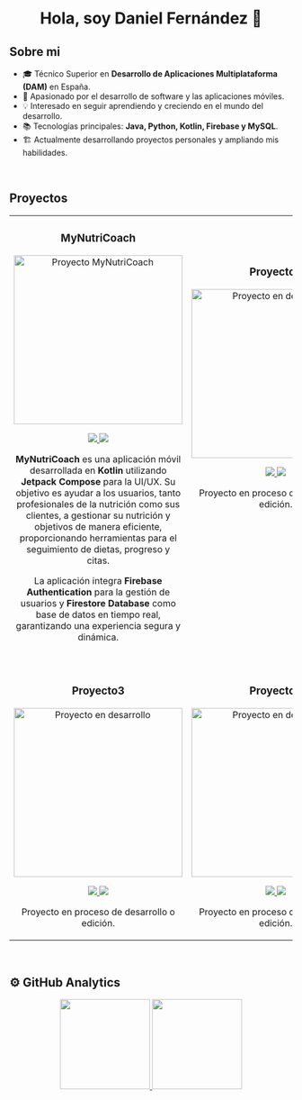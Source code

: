 <div align="center">
<h1 align="center">Hola, soy Daniel Fernández 👋</h1>
</div>

## Sobre mi

- 🎓 Técnico Superior en **Desarrollo de Aplicaciones Multiplataforma (DAM)** en España.  
- 🚀 Apasionado por el desarrollo de software y las aplicaciones móviles.  
- 💡 Interesado en seguir aprendiendo y creciendo en el mundo del desarrollo.  
- 📚 Tecnologías principales: **Java, Python, Kotlin, Firebase y MySQL**.  
- 🏗️ Actualmente desarrollando proyectos personales y ampliando mis habilidades.  
<br>

## Proyectos
<table>
<tr>
<td width="50%">
<h3 align="center">MyNutriCoach</h3>
<div align="center">
<a href="https://github.com/Danielfedesa/MyNutriCoach" target="_blank"><img src="https://i.imgur.com/SiVE1xd.jpg" width="300" alt="Proyecto MyNutriCoach"></a>
<p>
<a href="https://github.com/Danielfedesa/MyNutriCoach" target="_blank">
    <img src="https://img.shields.io/badge/CÓDIGO-4078c0?style=for-the-badge&logo=github&logoColor=white">
</a>
<a href="#" target="_blank">
    <img src="https://img.shields.io/badge/Demo-No_disponible-gray?style=for-the-badge&logo=youtube&logoColor=white&color=808080">
</a>
</p>
<p><strong>MyNutriCoach</strong> es una aplicación móvil desarrollada en <strong>Kotlin</strong> utilizando <strong>Jetpack Compose</strong> para la UI/UX.  
Su objetivo es ayudar a los usuarios, tanto profesionales de la nutrición como sus clientes, a gestionar su nutrición y objetivos de manera eficiente, proporcionando herramientas para el seguimiento de dietas, progreso y citas.  

La aplicación integra <strong>Firebase Authentication</strong> para la gestión de usuarios y <strong>Firestore Database</strong> como base de datos en tiempo real, garantizando una experiencia segura y dinámica.  
</p>
</div>
</td>

<td width="50%">
<h3 align="center">Proyecto2</h3>
<div align="center">                                       
<a href="https://github.com/Danielfedesa" target="_blank"><img src="https://i.imgur.com/x1gZD4z.png" width="300" alt="Proyecto en desarrollo"></a>
<p>
<a href="https://github.com/Danielfedesa/Proyecto2" target="_blank">
    <img src="https://img.shields.io/badge/CÓDIGO-4078c0?style=for-the-badge&logo=github&logoColor=white">
</a>
<a href="#" target="_blank">
    <img src="https://img.shields.io/badge/Demo-No_disponible-gray?style=for-the-badge&logo=youtube&logoColor=white&color=808080">
</a>
</p>
<p>Proyecto en proceso de desarrollo o edición.</p>

<!-- Espacios extra para alinear con el Proyecto 1 -->
<br><br><br><br><br><br><br><br>
  
</div>
</td>
</tr>

<tr>
<td colspan="2">&nbsp;</td>
</tr>

<tr>
<td width="50%">
<h3 align="center">Proyecto3</h3>
<div align="center">
<a href="https://github.com/Danielfedesa/Proyecto3" target="_blank"><img src="https://i.imgur.com/x1gZD4z.png" width="300" alt="Proyecto en desarrollo"></a>
<p>
<a href="https://github.com/Danielfedesa/Proyecto3" target="_blank">
    <img src="https://img.shields.io/badge/CÓDIGO-4078c0?style=for-the-badge&logo=github&logoColor=white">
</a>
<a href="#" target="_blank">
    <img src="https://img.shields.io/badge/Demo-No_disponible-gray?style=for-the-badge&logo=youtube&logoColor=white&color=808080">
</a>
</p>
<p>Proyecto en proceso de desarrollo o edición.</p>
</div>
</td>

<td width="50%">
<h3 align="center">Proyecto4</h3>
<div align="center">
<a href="https://github.com/Danielfedesa/Proyecto4" target="_blank"><img src="https://i.imgur.com/x1gZD4z.png" width="300" alt="Proyecto en desarrollo"></a>
<p>
<a href="https://github.com/Danielfedesa/Proyecto4" target="_blank">
    <img src="https://img.shields.io/badge/CÓDIGO-4078c0?style=for-the-badge&logo=github&logoColor=white">
</a>
<a href="#" target="_blank">
    <img src="https://img.shields.io/badge/Demo-No_disponible-gray?style=for-the-badge&logo=youtube&logoColor=white&color=808080">
</a>
</p>
<p>Proyecto en proceso de desarrollo o edición.</p>
</div>
</td>
</tr>
</table>

<br>

## ⚙️ GitHub Analytics

<p align="center">
  <a href="https://github.com/Danielfedesa">
    <img height="160em" src="https://github-readme-stats-eight-theta.vercel.app/api?username=Danielfedesa&show_icons=true&theme=algolia&include_all_commits=true&count_private=true"/>
  </a> <a href="https://github.com/Danielfedesa">
    <img height="160em" src="https://github-readme-stats-eight-theta.vercel.app/api/top-langs/?username=Danielfedesa&layout=compact&langs_count=8&theme=algolia"/>
  </a>
</p>
